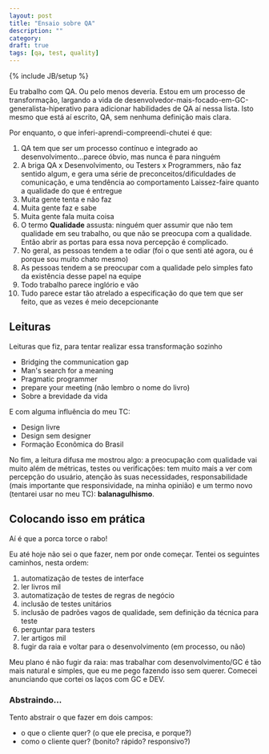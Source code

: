 ```yaml
---
layout: post
title: "Ensaio sobre QA"
description: ""
category: 
draft: true
tags: [qa, test, quality]
---
```

{% include JB/setup %}

Eu trabalho com QA. Ou pelo menos deveria. Estou em um processo de transformação, largando a vida de desenvolvedor-mais-focado-em-GC-generalista-hiperativo para adicionar habilidades de QA aí nessa lista. Isto mesmo que está aí escrito, QA, sem nenhuma definição mais clara.

Por enquanto, o que inferi-aprendi-compreendi-chutei é que:

1. QA tem que ser um processo contínuo e integrado ao desenvolvimento...parece óbvio, mas nunca é para ninguém
1. A briga QA x Desenvolvimento, ou Testers x Programmers, não faz sentido algum, e gera uma série de preconceitos/dificuldades de comunicação, e uma tendência ao comportamento Laissez-faire quanto a qualidade do que é entregue
1. Muita gente tenta e não faz
1. Muita gente faz e sabe
1. Muita gente fala muita coisa
1. O termo **Qualidade** assusta: ninguém quer assumir que não tem qualidade em seu trabalho, ou que não se preocupa com a qualidade. Então abrir as portas para essa nova percepção é complicado.
1. No geral, as pessoas tendem a te odiar (foi o que senti até agora, ou é porque sou muito chato mesmo)
1. As pessoas tendem a se preocupar com a qualidade pelo simples fato da existência desse papel na equipe
1. Todo trabalho parece inglório e vão
1. Tudo parece estar tão atrelado a especificação do que tem que ser feito, que as vezes é meio decepcionante

## Leituras

Leituras que fiz, para tentar realizar essa transformação sozinho

* Bridging the communication gap
* Man's search for a meaning
* Pragmatic programmer
* prepare your meeting (não lembro o nome do livro)
* Sobre a brevidade da vida

E com alguma influência do meu TC:

* Design livre
* Design sem designer
* Formação Econômica do Brasil

No fim, a leitura difusa me mostrou algo: a preocupação com qualidade vai muito além de métricas, testes ou verificações: tem muito mais a ver com percepção do usuário, atenção às suas necessidades, responsabilidade (mais importante que responsividade, na minha opinião) e um termo novo (tentarei usar no meu TC): **balanagulhismo**.

## Colocando isso em prática

Aí é que a porca torce o rabo!

Eu até hoje não sei o que fazer, nem por onde começar. Tentei os seguintes caminhos, nesta ordem:

1. automatização de testes de interface
1. ler livros mil
1. automatização de testes de regras de negócio
1. inclusão de testes unitários
1. inclusão de padrões vagos de qualidade, sem definição da técnica para teste
1. perguntar para testers
1. ler artigos mil
1. fugir da raia e voltar para o desenvolvimento (em processo, ou não)

Meu plano é não fugir da raia: mas trabalhar com desenvolvimento/GC é tão mais natural e simples, que eu me pego fazendo isso sem querer. Comecei anunciando que cortei os laços com GC e DEV.

### Abstraindo...

Tento abstrair o que fazer em dois campos:
* o que o cliente quer? (o que ele precisa, e porque?)
* como o cliente quer? (bonito? rápido? responsivo?)